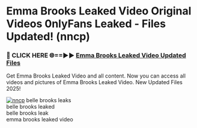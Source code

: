 # Emma Brooks Leaked Video Original Videos 0nlyFans Leaked - Files Updated! (nncp)

<h3>🔴 CLICK HERE 🌐==►► <a href="https://tinyurl.com/2wckxsce" rel="nofollow">Emma Brooks Leaked Video Updated Files</a></h3>

Get Emma Brooks Leaked Video and all content. Now you can access all videos and pictures of Emma Brooks Leaked Video. New Updated Files 2025!

[![nncp](https://i.imgur.com/AFduVYN.gif)](https://tinyurl.com/2wckxsce)
belle brooks leaks<br>
belle brooks leaked<br>
belle brooks leak<br>
emma brooks leaked video